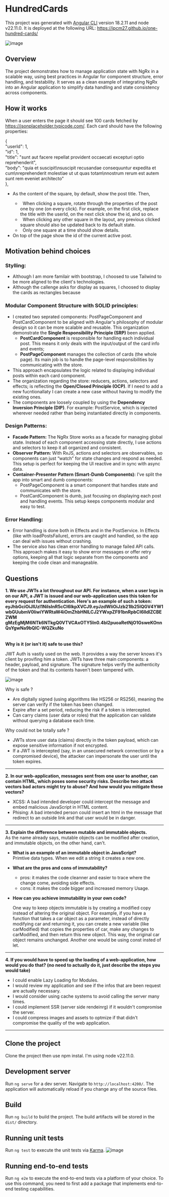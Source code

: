 # HundredCards

This project was generated with [Angular CLI](https://github.com/angular/angular-cli) version 18.2.11 and node v22.11.0.
It is deployed at the following URL: https://ipcm27.github.io/one-hundred-cards/

![image](https://github.com/user-attachments/assets/a45d792b-e7d1-477f-9064-c5d7085ad7e1)

## Overview

The project demonstrates how to manage application state with NgRx in a scalable way, using best practices in Angular for component structure, error handling, and testability. It serves as a clean example of integrating NgRx into an Angular application to simplify data handling and state consistency across components.

## How it works

When a user enters the page it should see 100 cards fetched by https://jsonplaceholder.typicode.com/.
Each card should have the following properties:

{ </br>
"userId": 1,</br>
"id": 1, </br>
"title": "sunt aut facere repellat provident occaecati excepturi optio reprehenderit", </br>
"body": "quia et suscipit\nsuscipit recusandae consequuntur expedita et cum\nreprehenderit molestiae ut ut quas totam\nnostrum rerum est autem sunt rem eveniet architecto" </br>
}, </br>

<ul>
<li> As the content of the square, by default, show the post title. Then, </br></li>
  <ul>
    <li> &nbsp; When clicking a square, rotate through the properties of the post one by one (on every click). For example, on the first click,
replace the title with the userId, on the next click show the id, and so on.</br> </li>
    <li> &nbsp; When clicking any other square in the layout, any previous clicked square should also be updated back to its default state.</br> </li>
    <li> &nbsp; Only one square at a time should show details.</br> </li>
  </ul>
<li> On top of the page show the id of the current active post.</li>
</ul>

## Motivation behind choices
<h3> Stylling: </h3> 
<ul>
  <li>Although I am more familair with bootstrap, I choosed to use Tailwind to be more aligned to the client's technologies. </li>
  <li>Although the callenge asks for display as squares, I choosed to display the cards as rectangles because </li>
</ul>

<h3> Modular Component Structure with SOLID principles: </h3> 
<ul>
  <li> I created two seprated components: PostPageComponent and PostCardComponent to be aligned with Angular's philosophy of modular design so it can be more scalable and reusable. This organization demonstrate the <strong>Single Responsibility Principle (SRP)</strong> been applied.
    <ul>
  <li> <strong>PostCardComponent</strong> is responsible for handling each individual post. This means it only deals with the input/output of the card info and events;</li>
  <li> <strong>PostPageComponent</strong> manages the collection of cards (the whole page). Its main job is to handle the page-level responsibilities by communicating with the store.</li>
      </ul></li>
  <li> This approach encapsulates the logic related to displaying individual posts within each card component. </li>
  <li> The organization regarding the store: reducers, actions, selectors and effects; is reflecting the <strong> Open/Closed Principle (OCP)</strong>. If I need to add a new fucntionallaty I can create a new case without having to modify the existing ones. </li>
  <li> The components are loosely coupled by using the <strong> Dependency Inversion Principle (DIP)</strong>. For example: PostService, which is injected wherever needed rather than being instantiated directly in components. </li>
</ul>

<h3> Design Patterns: </h3> 
<ul>
  <li><strong>Facade Pattern:</strong> The NgRx Store works as a facade for managing global state. Instead of each component accessing state directly, I use actions and selectors to keep it all organized and consistent.</li>
 <li><strong>Observer Pattern:</strong> With RxJS, actions and selectors are observables, so components can just “watch” for state changes and respond as needed. This setup is perfect for keeping the UI reactive and in sync with async data.
  </li>
  <li><strong>Container-Presenter Pattern (Smart-Dumb Components):</strong> I’ve split the app into smart and dumb components:
    <ul>
      <li>PostPageComponent is a smart component that handles state and communicates with the store.</li>
      <li>PostCardComponent is dumb, just focusing on displaying each post and handling events. This setup keeps components modular and easy to test.</li>
     </ul>
    </li>
</ul>

<h3> Error Handling: </h3> 
  <ul>
    <li> Error handling is done both in Effects and in the PostService. In Effects (like with loadPostsFailure), errors are caught and handled, so the app can deal with issues without crashing. </li>
    <li> The service also has clean error handling to manage failed API calls. This approach makes it easy to show error messages or offer retry options, keeping all that logic separate from the components and keeping the code clean and manageable.</li>
  </ul>


## Questions
<strong>1. We use JWTs a lot throughout our API. For instance, when a user logs in on our API, a JWT is issued and our web-application uses this token for every
request for authentication. Here's an example of such a token:<br>
eyJhbGciOiJIUzI1NiIsInR5cCI6IkpXVCJ9.eyJzdWIiOiJzb21lb25lQGV4YW1wbGUubmV0IiwiYWRtaW4iOmZhbHNlLCJ2YWxpZF91bnRpbCI6IldlZCBEZWM 
gMzEgMjM6NTk6NTkgQ0VTVCAxOTY5In0.4bl2puoaRetNjO1GsweKOnnQsYgwNa9bQIC-WQZkuNo</br>
<br></br>
Why is it (or isn't it) safe to use this? </br></strong>

JWT Auth is vastly used on the web. It provides a way the server knows it's client by provifing him a token. JWTs have three main components: a header, payload, and signature. The signature helps verify the authenticity of the token and that its contents haven't been tampered with.

![image](https://github.com/user-attachments/assets/15f67242-058c-46ce-9080-d8e209592591)

Why is safe ?
<ul>
 <li> Are digitally signed (using algorithms like HS256 or RS256), meaning the server can verify if the token has been changed. </li>
 <li> Expire after a set period, reducing the risk if a token is intercepted. </li>
 <li> Can carry claims (user data or roles) that the application can validate without querying a database each time. </li>
</ul>

Why could not be totally safe ?
<ul>
 <li> JWTs store user data (claims) directly in the token payload, which can expose sensitive information if not encrypted.</li>
 <li> If a JWT is intercepted (say, in an unsecured network connection or by a compromised device), the attacker can impersonate the user until the token expires.</li>
</ul>
<hr>

<strong>2. In our web-application, messages sent from one user to another, can contain HTML, which poses some security risks. Describe two attack vectors
bad actors might try to abuse? And how would you mitigate these vectors?</strong>
<ul>
  <li>XCSS: A bad intended developer could intercept the message and embed malicious JavaScript in HTML content. </li> 
  <li>Phising: A bad intended person could insert an html in the message that redirect to an outside link and that user would be in danger. </li>
</ul>
<hr>

<strong>3. Explain the difference between mutable and immutable objects. </strong>
<br>As the name already says, mutable objects can be modified after creation, and immutable objects, on the other hand, can't.
<ul><li><strong> What is an example of an immutable object in JavaScript?</strong> </li>Primtive data types. When we edit a string it creates a new one.</ul>

<ul><li><strong>What are the pros and cons of immutability?</strong></li>
<ul><li>pros: it makes the code cleanner and easier to trace where the change come, avoiding side effects. </li><li>cons: it makes the code bigger and increased memory Usage. </li></ul></ul>
<ul><li><strong>How can you achieve immutability in your own code?</strong> </li>
  
One way to keep objects immutable is by creating a modified copy instead of altering the original object. For example, if you have a function that takes a car object as a parameter, instead of directly modifying car and returning it, you can create a new variable (like carModified) that copies the properties of car, make any changes to carModified, and then return this new object. This way, the original car object remains unchanged. Another one would be using const insted of let. 
</ul>
<hr>
<strong>4. If you would have to speed up the loading of a web-application, how would you do that? (no need to actually do it, just describe the steps you would
take)</strong>
<ul>
  <li> I could enable Lazy Loading for Modules. </li>
  <li> I would review my application and see if the infos that are been request are actually necessary. </li>
  <li> I would consider using cache systems to avoid calling the server many times. </li>
  <li> I could implement SSR (server side rendeinrg) if it wouldn't compromise the server. </li>
  <li> I could compress images and assets to optmize if that didn't compromise the quality of the web application. </li>
</ul>
<hr>

## Clone the project
Clone the project then use npm instal.
I'm using node v22.11.0.

## Development server

Run `ng serve` for a dev server. Navigate to `http://localhost:4200/`. The application will automatically reload if you change any of the source files.

## Build

Run `ng build` to build the project. The build artifacts will be stored in the `dist/` directory.

## Running unit tests

Run `ng test` to execute the unit tests via [Karma](https://karma-runner.github.io).
![image](https://github.com/user-attachments/assets/9a06a9d1-8708-4aa4-9c42-be3daa01930e)


## Running end-to-end tests

Run `ng e2e` to execute the end-to-end tests via a platform of your choice. To use this command, you need to first add a package that implements end-to-end testing capabilities.

